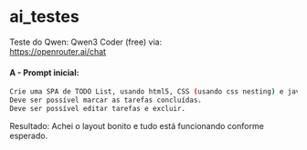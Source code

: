 # ai_testes

Teste do Qwen: Qwen3 Coder (free) via:  
https://openrouter.ai/chat

#### A - Prompt inicial:

```sh
Crie uma SPA de TODO List, usando html5, CSS (usando css nesting) e javascript puro.
Deve ser possível marcar as tarefas concluídas.
Deve ser possível editar tarefas e excluir.
```

Resultado: Achei o layout bonito e tudo está funcionando conforme esperado.
